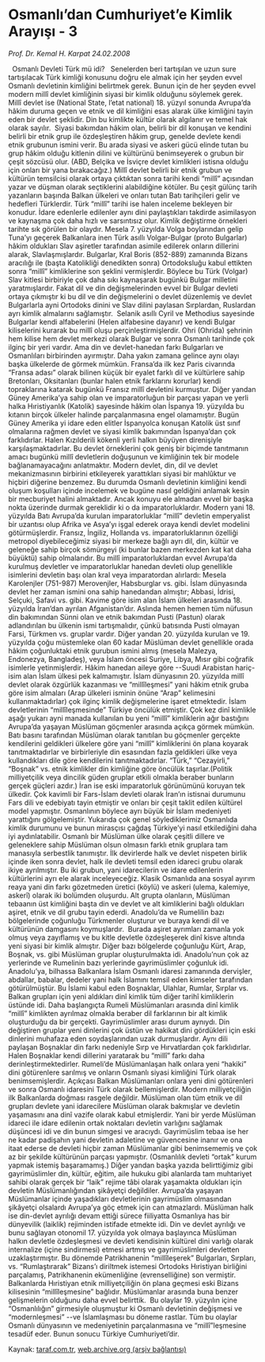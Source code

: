 # Osmanlı’dan Cumhuriyet’e Kimlik Arayışı - 3

*Prof. Dr. Kemal H. Karpat 24.02.2008*

<div class="yazi"> 
Osmanlı Devleti Türk mü idi?
 
Senelerden beri tartışılan ve uzun sure tartışılacak Türk kimliği konusunu doğru ele almak için her şeyden evvel Osmanlı devletinin kimliğini belirtmek gerek. Bunun için de her şeyden evvel modern millî devlet kimliğinin siyasi bir kimlik olduğunu söylemek gerek. Millî devlet ise (National State, l’etat national) 18. yüzyıl sonunda Avrupa’da hâkim duruma geçen ve etnik ve dil kimliğini esas alarak ülke kimliğini tayin eden bir devlet şeklidir. Din bu kimlikte kültür olarak algılanır ve temel hak olarak sayılır.  Siyasi bakımdan hâkim olan, belirli bir dil konuşan ve kendini belirli bir etnik grup ile özdeşleştiren hâkim grup, genelde devlete kendi etnik grubunun ismini verir. Bu arada siyasi ve askeri gücü elinde tutan bu grup hâkim olduğu kitlenin dilini ve kültürünü benimseyerek o grubun bir çeşit sözcüsü olur. (ABD, Belçika ve İsviçre devlet kimlikleri istisna olduğu için onları bir yana bırakacağız.) Millî devlet belirli bir etnik grubun ve kültürün temsilcisi olarak ortaya çıktıktan sonra tarihi kendi “millî” açısından yazar ve düşman olarak seçtiklerini alabildiğine kötüler. Bu çeşit gülünç tarih yazanların başında Balkan ülkeleri ve onları tutan Batı tarihçileri gelir ve hedefleri Türklerdir. Türk “millî” tarihi ise halen inceleme bekleyen bir konudur.
İdare edenlerle edilenler aynı dini paylaştıkları takdirde asimilasyon ve kaynaşma çok daha hızlı ve sarsıntısız olur. Kimlik değiştirme örnekleri tarihte sık görülen bir olaydır. Mesela 7. yüzyılda Volga boylarından gelip Tuna’yı geçerek Balkanlara inen Türk asıllı Volgar-Bulgar (proto Bulgarlar) hâkim oldukları Slav aşiretler tarafından asimile edilerek onların dillerini alarak, Slavlaşmışlardır. Bulgarlar, Kral Boris (852-889) zamanında Bizans aracılığı ile (başta Katolikliği denedikten sonra) Ortodoksluğu kabul ettikten sonra “millî” kimliklerine son şeklini vermişlerdir. Böylece bu Türk (Volgar) Slav kitlesi birbiriyle çok daha sıkı kaynaşarak bugünkü Bulgar milletini yaratmışlardır. Fakat dil ve din değişmelerinden evvel bir Bulgar devleti ortaya çıkmıştır ki bu dil ve din değişmelerini o devlet düzenlemiş ve devlet Bulgarlarla ayni Ortodoks dinini ve Slav dilini paylasan Sırplardan, Ruslardan ayrı kimlik almalarını sağlamıştır.  Selanik asıllı Cyril ve Methodius sayesinde Bulgarlar kendi alfabelerini (Helen alfabesine dayanır) ve kendi Bulgar kiliselerini kurarak bu millî oluşu perçinleştirmişlerdir. Ohri (Ohrida) şehrinin hem kilise hem devlet merkezi olarak Bulgar ve sonra Osmanlı tarihinde çok ilginç bir yeri vardır. Ama din ve devlet-hanedan farkı Bulgarları ve Osmanlıları birbirinden ayırmıştır. Daha yakın zamana gelince aynı olayı başka ülkelerde de görmek mümkün. Fransa’da ilk kez Paris civarında “Fransa adası” olarak bilinen küçük bir eyalet farklı dil ve kültürlere sahip Bretonları, Oksitanları (bunlar halen etnik farklarını korurlar) kendi topraklarına katarak bugünkü Fransız millî devletini kurmuştur. Diğer yandan Güney Amerika’ya sahip olan ve imparatorluğun bir parçası yapan ve yerli halka Hıristiyanlık (Katolik) sayesinde hâkim olan İspanya 19. yüzyılda bu kıtanın birçok ülkeler halinde parçalanmasına engel olamamıştır. Bugün Güney Amerika yi idare eden elitler İspanyolca konuşan Katolik üst sınıf olmalarına rağmen devlet ve siyasi kimlik bakımından İspanya’dan çok farklıdırlar. Halen Kızılderili kökenli yerli halkın büyüyen direnişiyle karşılaşmaktadırlar.
Bu devlet örneklerini çok geniş bir biçimde tanıtmanın amacı bugünkü millî devletlerin doğuşunun ve kimliğinin tek bir modele bağlanamayacağını anlatmaktır. Modern devlet, din, dil ve devlet mekanizmasının birbirini etkileyerek yarattıkları siyasi bir mahlûktur ve hiçbiri diğerine benzemez. Bu durumda Osmanlı devletinin kimliğini kendi oluşum koşulları içinde incelemek ve bugüne nasıl geldiğini anlamak kesin bir mecburiyet halini almaktadır. Ancak konuyu ele almadan evvel bir başka nokta üzerinde durmak gereklidir ki o da imparatorluklardır. Modern yani 18. yüzyılda Batı Avrupa’da kurulan imparatorluklar “millî” devletin emperyalist bir uzantısı olup Afrika ve Asya’yı işgal ederek oraya kendi devlet modelini götürmüşlerdir. Fransız, İngiliz, Hollanda vs. imparatorluklarının özelliği metropol diyebileceğimiz siyasi bir merkeze bağlı ayrı dil, din, kültür ve geleneğe sahip birçok sömürgeyi (ki bunlar bazen merkezden kat kat daha büyüktü) sahip olmalarıdır. Bu millî imparatorluklardan evvel Avrupa’da kurulmuş devletler ve imparatorluklar hanedan devleti olup genellikle isimlerini devletin başı olan kral veya imparatordan alırlardı: Mesela Karolenjler (751-987) Merovenjler, Habsburglar vs. gibi. İslam dünyasında devlet her zaman ismini ona sahip hanedandan almıştır; Abbasi, İdrisi, Selçuki, Safavi vs. gibi. Kavime göre isim alan İslam ülkeleri arasında 18. yüzyılda İran’dan ayrılan Afganistan’dır. Aslında hemen hemen tüm nüfusun din bakımından Sünni olan ve etnik bakımdan Pusti (Pastun) olarak adlandırılan bu ülkenin ismi tartışmalıdır, çünkü batısında Pusti olmayan Farsi, Türkmen vs. gruplar vardır.
Diğer yandan 20. yüzyılda kurulan ve 19. yüzyılda çoğu müstemleke olan 60 kadar Müslüman devlet genellikle orada hâkim çoğunluktaki etnik gurubun ismini almış (mesela Malezya, Endonezya, Bangladeş), veya İslam öncesi Suriye, Libya, Mısır gibi coğrafik isimlerle yetinmişlerdir. Hâkim hanedan aileye göre --Suudi Arabistan hariç- isim alan İslam ülkesi pek kalmamıştır. İslam dünyasının 20. yüzyılda millî devlet olarak özgürlük kazanması ve “millîleşmesi” yani hâkim etnik gruba göre isim almaları (Arap ülkeleri isminin önüne “Arap” kelimesini kullanmaktadırlar) çok ilginç kimlik değişmelerine işaret etmektedir. İslam devletlerinin “millîleşmesinde” Türkiye öncülük etmiştir. Çok kez dinî kimlikle aşağı yukarı ayni manada kullanılan bu yeni “millî” kimliklerin ağır bastığını Avrupa’da yaşayan Müslüman göçmenler arasında açıkça görmek mümkün. Batı basını tarafından Müslüman olarak tanıtılan bu göçmenler gerçekte kendilerini geldikleri ülkelere göre yani “millî” kimliklerini ön plana koyarak tanıtmaktadırlar ve birbirleriyle din esasından fazla geldikleri ülke veya kullandıkları dile göre kendilerini tanıtmaktadırlar. “Türk,” “Cezayirli,” “Boşnak” vs. etnik kimlikler din kimliğine göre öncülük taşırlar.(Politik milliyetçilik veya dincilik güden gruplar etkili olmakla beraber bunların gerçek güçleri azdır.) İran ise eski imparatorluk görünümünü koruyan tek ülkedir. Çok kavimli bir Fars-İslam devleti olarak İran’ın istisnai durumunu Fars dili ve edebiyatı tayin etmiştir ve onları bir çeşit taklit edilen kültürel model yapmıştır. Osmanlının böylece ayrı büyük bir İslam medeniyeti yarattığını gölgelemiştir. Yukarıda çok genel söylediklerimiz Osmanlıda kimlik durumunu ve bunun mirasçısı çağdaş Türkiye’yi nasıl etkilediğini daha iyi aydınlatabilir.
Osmanlı bir Müslüman ülke olarak çeşitli dillere ve geleneklere sahip Müslüman olsun olmasın farklı etnik gruplara tam manasıyla serbestlik tanımıştır. İlk devirlerde halk ve devlet nispeten birlik içinde iken sonra devlet, halk ile devleti temsil eden idareci grubu olarak ikiye ayrılmıştır. Bu iki grubun, yani idarecilerin ve idare edilenlerin kültürlerini ayrı ele alarak inceleyeceğiz.
Klasik Osmanlıda ana sosyal ayırım reaya yani din farkı gözetmeden üretici (köylü) ve askeri (ulema, kalemiye, askerî) olarak iki bolümden oluşurdu. Alt grupta olanların, Müslüman tebaanın üst kimliğini başta din ve devlet ve alt kimliklerini bağlı oldukları aşiret, etnik ve dil grubu tayin ederdi. Anadolu’da ve Rumelilin bazı bölgelerinde çoğunluğu Türkmenler oluşturur ve buraya kendi dil ve kültürünün damgasını koymuşlardır.  Burada aşiret ayrımları zamanla yok olmuş veya zayıflamış ve bu kitle devletle özdeşleşerek dinî kisve altında yeni siyasi bir kimlik almıştır. Diğer bazı bölgelerde çoğunluğu Kürt, Arap, Boşnak, vs. gibi Müslüman gruplar oluşturulmakta idi. Anadolu’nun çok az yerlerinde ve Rumelinin bazı yerlerinde gayrimüslimler çoğunluk idi. Anadolu’ya, bilhassa Balkanlara İslam Osmanlı idaresi zamanında dervişler, abdallar, babalar, dedeler yani halk İslamını temsil eden kimseler tarafından götürülmüştür. Bu İslami kabul eden Boşnaklar, Ulahlar, Rumlar, Sırplar vs. Balkan grupları için yeni aldıkları dinî kimlik tüm diğer tarihî kimliklerin üstünde idi. Daha başlangıçta Rumeli Müslümanları arasında dinî kimlik “millî” kimlikten ayrılmaz olmakla beraber dil farklarının bir alt kimlik oluşturduğu da bir gerçekti. Gayrimüslimler arası durum aynıydı.
Din değiştiren gruplar yeni dinlerini çok üstün ve hakikat dini gördükleri için eski dinlerini muhafaza eden soydaşlarından uzak durmuşlardır. Aynı dili paylaşan Boşnaklar din farkı nedeniyle Sırp ve Hırvatlardan çok farklıdırlar. Halen Boşnaklar kendi dillerini yaratarak bu “millî” farkı daha derinleştirmektedirler. Rumeli’de Müslümanlaşan halk onlara yeni “hakiki” dini götürenlere sarılmış ve onların Osmanlı siyasi kimliğini Türk olarak benimsemişlerdir. Açıkçası Balkan Müslümanları onlara yeni dini götürenleri ve sonra Osmanlı idaresini Türk olarak bellemişlerdir. Modern milliyetçiliğin ilk Balkanlarda doğması rasgele değildir. Müslüman olan tüm etnik ve dil grupları devlete yani idarecilere Müslüman olarak bakmışlar ve devletin yaşamasını ana dinî vazife olarak kabul etmişlerdir. Yani bir yerde Müslüman idareci ile idare edilenin ortak noktaları devletin varlığını sağlamak düşüncesi idi ve din bunun simgesi ve aracıydı. Gayrimüslim tebaa ise her ne kadar padişahın yani devletin adaletine ve güvencesine inanır ve ona itaat ederse de devleti hiçbir zaman Müslümanlar gibi benimsememiş ve çok az bir şekilde kültürünün parçası yapmıştır. (Osmanlılık devleti “ortak” kurum yapmak istemiş başaramamış.) Diğer yandan başka yazıda belirttiğimiz gibi gayrimüslimler din, kültür, eğitim, aile hukuku gibi alanlarda tam muhtariyet sahibi olarak gerçek bir “laik” rejime tâbi olarak yaşamakta oldukları için devletin Müslümanlığından şikâyetçi değildiler. Avrupa’da yaşayan Müslümanlar içinde yaşadıkları devletlerinin gayrimüslim olmasından şikâyetçi olsalardı Avrupa’ya göç etmek için can atmazlardı.
Müslüman halk ise din-devlet ayrılığı devam ettiği sürece fiiliyatta Osmanlıya has bir dünyevilik (laiklik) rejiminden istifade etmekte idi. Din ve devlet ayrılığı ve bunu sağlayan otonomil 17. yüzyılda yok olmaya başlayınca Müslüman halkın devletle özdeşleşmesi ve devleti kendisinin kültürel dini varlığı olarak internalize (içine sindirmesi) etmesi artmış ve gayrimüslimleri devletten uzaklaştırmıştır. Bu dönemde Patrikhanenin “millîleşerek” Bulgarları, Sırpları, vs. “Rumlaştırarak” Bizans’ı diriltmek istemesi Ortodoks Hıristiyan birliğini parçalamış, Patrikhanenin ekümenliğine (evrenselliğine) son vermiştir. Balkanlarda Hıristiyan etnik milliyetçiliğin ön plana geçmesi eski Bizans kilisesinin “millîleşmesine” bağlıdır. Müslümanlar arasında buna benzer gelişmelerin olduğunu daha evvel belirttik.  Bu olaylar 19. yüzyılın içine “Osmanlılığın” girmesiyle oluşmuştur ki Osmanlı devletinin değişmesi ve “modernleşmesi” --ve İslamlaşması bu döneme rastlar. Tüm bu olaylar Osmanlı dünyasının ve medeniyetinin parçalanmasına ve “millî”leşmesine tesadüf eder. Bunun sonucu Türkiye Cumhuriyeti’dir.</div>

Kaynak: [taraf.com.tr](http://www.taraf.com.tr:80/prof-dr-kemal-h-karpat/makale-osmanlidan-cumhuriyete-kimlik-arayisi-3.htm), [web.archive.org (arşiv bağlantısı)](http://web.archive.org/web/20100715071831/http://www.taraf.com.tr:80/prof-dr-kemal-h-karpat/makale-osmanlidan-cumhuriyete-kimlik-arayisi-3.htm)
